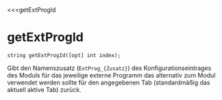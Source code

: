 <<<getExtProgId
# getExtProgId

```fnpreview
string getExtProgId([opt] int index);
```
Gibt den Namenszusatz (```ExtProg_{Zusatz}```) des Konfigurationseintrages des Moduls für das jeweilige externe Programm das alternativ zum Modul verwendet werden sollte für den angegebenen Tab (standardmäßig das aktuell aktive Tab) zurück.